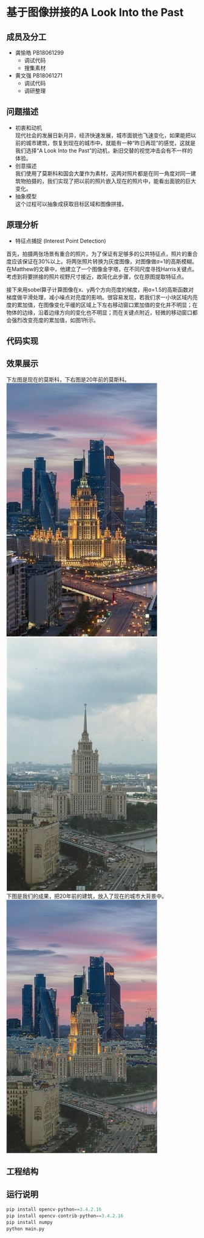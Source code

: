 基于图像拼接的A Look Into the Past
===
成员及分工
---
 * 龚愉皓 PB18061299
   * 调试代码
   * 搜集素材
 * 黄文强 PB18061271
   * 调试代码
   * 调研整理

问题描述
--
* 初衷和动机<br>
  现代社会的发展日新月异，经济快速发展，城市面貌也飞速变化，如果能把以前的城市建筑，恢复到现在的城市中，就能有一种“昨日再现”的感觉，这就是我们选择“A Look Into the Past”的动机，新旧交替的视觉冲击会有不一样的体验。
* 创意描述<br>
  我们使用了莫斯科和国会大厦作为素材，这两对照片都是在同一角度对同一建筑物拍摄的，我们实现了把以前的照片嵌入现在的照片中，能看出面貌的巨大变化。
* 抽象模型<br>
  这个过程可以抽象成获取目标区域和图像拼接。

原理分析
--
* 特征点捕捉 (Interest Point Detection)

首先，拍摄两张场景有重合的照片。为了保证有足够多的公共特征点，照片的重合度应该保证在30%以上。将两张照片转换为灰度图像，对图像做σ=1的高斯模糊。在Matthew的文章中，他建立了一个图像金字塔，在不同尺度寻找Harris关键点。考虑到将要拼接的照片视野尺寸接近，故简化此步骤，仅在原图提取特征点。

接下来用sobel算子计算图像在x、y两个方向亮度的梯度，用σ=1.5的高斯函数对梯度做平滑处理，减小噪点对亮度的影响。很容易发现，若我们求一小块区域内亮度的累加值，在图像变化平缓的区域上下左右移动窗口累加值的变化并不明显；在物体的边缘，沿着边缘方向的变化也不明显；而在关键点附近，轻微的移动窗口都会强烈改变亮度的累加值，如图1所示。

代码实现
--

效果展示
--

下左图是现在的莫斯科，下右图是20年前的莫斯科。<br>
![现在的莫斯科](https://github.com/USTC-Computer-Vision-2021/project-cv-g-h/blob/main/Now.png)
![20年前的莫斯科](https://github.com/USTC-Computer-Vision-2021/project-cv-g-h/blob/main/Past.png)<br>
下图是我们的成果，把20年前的建筑，放入了现在的城市大背景中。<br>
![效果](https://github.com/USTC-Computer-Vision-2021/project-cv-g-h/blob/main/final_result.png)

工程结构
--

运行说明
--
```python
pip install opencv-python==3.4.2.16
pip install opencv-contrib-python==3.4.2.16
pip install numpy
python main.py
```
